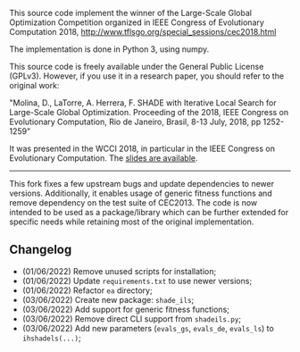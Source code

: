 This source code implement the winner of the Large-Scale Global Optimization Competition organized in IEEE Congress of Evolutionary Computation 2018, http://www.tflsgo.org/special_sessions/cec2018.html

The implementation is done in Python 3, using numpy.

This source code is freely available under the General Public License (GPLv3). However, if you use it in a research paper, you should refer to the original work:

"Molina, D., LaTorre, A. Herrera, F. SHADE with Iterative Local Search for Large-Scale Global Optimization. Proceeding of the 2018, IEEE Congress on Evolutionary Computation, Rio de Janeiro, Brasil, 8-13 July, 2018, pp 1252-1259"

It was presented in the WCCI 2018, in particular in the IEEE Congress on Evolutionary Computation. The [slides are available](https://speakerdeck.com/dmolina/shade-with-iterative-local-search-for-large-scale-global-optimization).

---
This fork fixes a few upstream bugs and update dependencies to newer versions. Additionally, it enables usage of generic fitness functions and remove dependency on the test suite of CEC2013. The code is now intended to be used as a package/library which can be further extended for specific needs while retaining most of the original implementation.

## Changelog

- (01/06/2022) Remove unused scripts for installation;
- (01/06/2022) Update `requirements.txt` to use newer versions;
- (01/06/2022) Refactor `ea` directory;
- (03/06/2022) Create new package: `shade_ils`;
- (03/06/2022) Add support for generic fitness functions;
- (03/06/2022) Remove direct CLI support from `shadeils.py`;
- (03/06/2022) Add new parameters (`evals_gs`, `evals_de`, `evals_ls`) to `ihshadels(...)`;